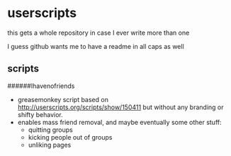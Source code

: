 userscripts
===========

this gets a whole repository in case I ever write more than one

I guess github wants me to have a readme in all caps as well

scripts
-
######Ihavenofriends
-   greasemonkey script based on http://userscripts.org/scripts/show/150411 but without any branding or shifty behavior.
-   enables mass friend removal, and maybe eventually some other stuff:
    -   quitting groups
    -   kicking people out of groups
    -   unliking pages
